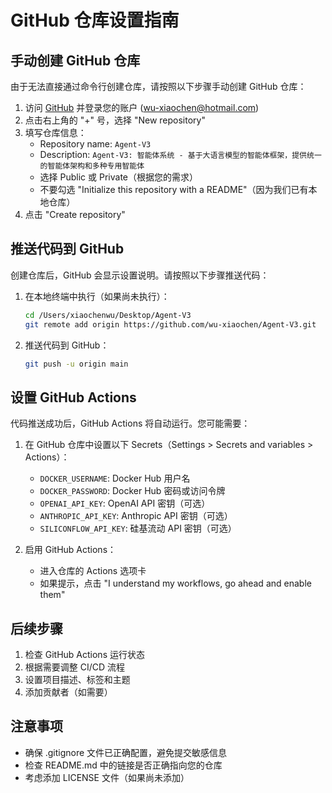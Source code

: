 # GitHub 仓库设置指南

## 手动创建 GitHub 仓库

由于无法直接通过命令行创建仓库，请按照以下步骤手动创建 GitHub 仓库：

1. 访问 [GitHub](https://github.com) 并登录您的账户 (wu-xiaochen@hotmail.com)
2. 点击右上角的 "+" 号，选择 "New repository"
3. 填写仓库信息：
   - Repository name: `Agent-V3`
   - Description: `Agent-V3: 智能体系统 - 基于大语言模型的智能体框架，提供统一的智能体架构和多种专用智能体`
   - 选择 Public 或 Private（根据您的需求）
   - 不要勾选 "Initialize this repository with a README"（因为我们已有本地仓库）
4. 点击 "Create repository"

## 推送代码到 GitHub

创建仓库后，GitHub 会显示设置说明。请按照以下步骤推送代码：

1. 在本地终端中执行（如果尚未执行）：
   ```bash
   cd /Users/xiaochenwu/Desktop/Agent-V3
   git remote add origin https://github.com/wu-xiaochen/Agent-V3.git
   ```

2. 推送代码到 GitHub：
   ```bash
   git push -u origin main
   ```

## 设置 GitHub Actions

代码推送成功后，GitHub Actions 将自动运行。您可能需要：

1. 在 GitHub 仓库中设置以下 Secrets（Settings > Secrets and variables > Actions）：
   - `DOCKER_USERNAME`: Docker Hub 用户名
   - `DOCKER_PASSWORD`: Docker Hub 密码或访问令牌
   - `OPENAI_API_KEY`: OpenAI API 密钥（可选）
   - `ANTHROPIC_API_KEY`: Anthropic API 密钥（可选）
   - `SILICONFLOW_API_KEY`: 硅基流动 API 密钥（可选）

2. 启用 GitHub Actions：
   - 进入仓库的 Actions 选项卡
   - 如果提示，点击 "I understand my workflows, go ahead and enable them"

## 后续步骤

1. 检查 GitHub Actions 运行状态
2. 根据需要调整 CI/CD 流程
3. 设置项目描述、标签和主题
4. 添加贡献者（如需要）

## 注意事项

- 确保 .gitignore 文件已正确配置，避免提交敏感信息
- 检查 README.md 中的链接是否正确指向您的仓库
- 考虑添加 LICENSE 文件（如果尚未添加）